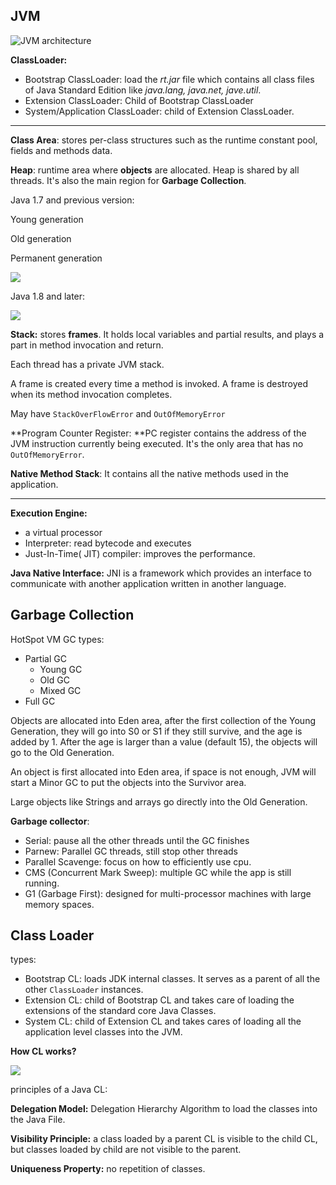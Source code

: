 ## JVM



![JVM architecture](https://static.javatpoint.com/images/jvm-architecture.png)

**ClassLoader:**

- Bootstrap ClassLoader: load the *rt.jar* file which contains all class files of Java Standard Edition like *java.lang, java.net, jave.util*.
- Extension ClassLoader: Child of Bootstrap ClassLoader
- System/Application ClassLoader: child of Extension ClassLoader.

---

**Class Area**: stores per-class structures such as the runtime constant pool, fields and methods data. 

**Heap**: runtime area where **objects** are allocated. Heap is shared by all threads. It's also the main region for **Garbage Collection**.

Java 1.7 and previous version:

Young generation

Old generation

Permanent generation

![](https://snailclimb.gitee.io/javaguide/docs/java/jvm/pictures/java%E5%86%85%E5%AD%98%E5%8C%BA%E5%9F%9F/JVM%E5%A0%86%E5%86%85%E5%AD%98%E7%BB%93%E6%9E%84-JDK7.png)

Java 1.8 and later: 

![](https://snailclimb.gitee.io/javaguide/docs/java/jvm/pictures/java%E5%86%85%E5%AD%98%E5%8C%BA%E5%9F%9F/JVM%E5%A0%86%E5%86%85%E5%AD%98%E7%BB%93%E6%9E%84-jdk8.png)

**Stack:** stores **frames**. It holds local variables and partial results, and plays a part in method invocation and return. 

Each thread has a private JVM stack. 

A frame is created every time a method is invoked. A frame is destroyed when its method invocation completes. 

May have `StackOverFlowError` and `OutOfMemoryError`

**Program Counter Register: **PC register contains the address of the JVM instruction currently being executed. It's the only area that has no `OutOfMemoryError`.

**Native Method Stack**: It contains all the native methods used in the application.

---

**Execution Engine:** 

- a virtual processor 
- Interpreter: read bytecode and executes
- Just-In-Time( JIT) compiler: improves the performance.

**Java Native Interface:** JNI is a framework which provides an interface to communicate with another application written in another language.

## Garbage Collection

HotSpot VM GC types:

- Partial GC
  - Young GC
  - Old GC
  - Mixed GC
- Full GC

Objects are allocated into Eden area, after the first collection of the Young Generation, they will go into S0 or S1 if they still survive, and the age is added by 1. After the age is larger than a value (default 15), the objects will go to the Old Generation.

An object is first allocated into Eden area, if space is not enough, JVM will start a Minor GC to put the objects into the Survivor area. 

Large objects like Strings and arrays go directly into the Old Generation.

**Garbage collector**:

- Serial: pause all the other threads until the GC finishes
- Parnew: Parallel GC threads, still stop other threads
- Parallel Scavenge: focus on how to efficiently use cpu.
- CMS (Concurrent Mark Sweep):  multiple GC while the app is still running. 
- G1 (Garbage First): designed for multi-processor machines with large memory spaces. 

## Class Loader

types:

- Bootstrap CL: loads JDK internal classes. It serves as a parent of all the other `ClassLoader` instances.
- Extension CL: child of Bootstrap CL and takes care of loading the extensions of the standard core Java Classes.
- System CL: child of Extension CL and takes cares of loading all the application level classes into the JVM. 

**How CL works?** 

![](https://media.geeksforgeeks.org/wp-content/uploads/jvmclassloader.jpg)

principles of a Java CL:

**Delegation Model:** Delegation Hierarchy Algorithm to load the classes into the Java File. 

**Visibility Principle:** a class loaded by a parent CL is visible to the child CL, but classes loaded by child are not visible to the parent.

**Uniqueness Property:** no repetition of classes. 

